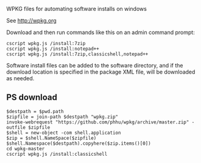 WPKG files for automating software installs on windows

See http://wpkg.org

Download and then run commands like this on an admin command prompt:

```
cscript wpkg.js /install:7zip
cscript wpkg.js /install:notepad++
cscript wpkg.js /install:7zip,classicshell,notepad++
```

Software install files can be added to the software directory, and if the download location is specified in the package XML file, will be downloaded as needed.

PS download
-----------

```
$destpath = $pwd.path
$zipfile = join-path $destpath "wpkg.zip"
invoke-webrequest "https://github.com/phhu/wpkg/archive/master.zip" -outfile $zipfile
$shell = new-object -com shell.application
$zip = $shell.NameSpace($zipfile)
$shell.Namespace($destpath).copyhere($zip.items()[0])
cd wpkg-master
cscript wpkg.js /install:classicshell

```
